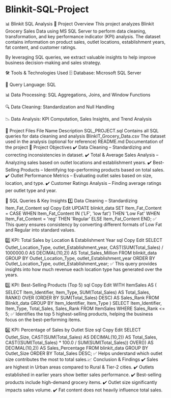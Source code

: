 # Blinkit-SQL-Project
📊 Blinkit SQL Analysis
📌 Project Overview
This project analyzes Blinkit Grocery Sales Data using MS SQL Server to perform data cleaning, transformation, and key performance indicator (KPI) analysis. The dataset contains information on product sales, outlet locations, establishment years, fat content, and customer ratings.

By leveraging SQL queries, we extract valuable insights to help improve business decision-making and sales strategy.

🛠️ Tools & Technologies Used
🗄️ Database: Microsoft SQL Server

📄 Query Language: SQL

📊 Data Processing: SQL Aggregations, Joins, and Window Functions

🔍 Data Cleaning: Standardization and Null Handling

📉 Data Analysis: KPI Computation, Sales Insights, and Trend Analysis

📂 Project Files
File Name	Description
SQL_PROJECT.sql	Contains all SQL queries for data cleaning and analysis
BlinkIT_Grocery_Data.csv	The dataset used in the analysis (optional for reference)
README.md	Documentation of the project
📜 Project Objectives
✔️ Data Cleaning – Standardizing and correcting inconsistencies in dataset.
✔️ Total & Average Sales Analysis – Analyzing sales based on outlet locations and establishment years.
✔️ Best-Selling Products – Identifying top-performing products based on total sales.
✔️ Outlet Performance Metrics – Evaluating outlet sales based on size, location, and type.
✔️ Customer Ratings Analysis – Finding average ratings per outlet type and year.

📝 SQL Queries & Key Insights
1️⃣ Data Cleaning – Standardizing Item_Fat_Content
sql
Copy
Edit
UPDATE blinkit_data
SET Item_Fat_Content = 
    CASE 
        WHEN Item_Fat_Content IN ('LF', 'low fat') THEN 'Low Fat'
        WHEN Item_Fat_Content = 'reg' THEN 'Regular'
        ELSE Item_Fat_Content
    END;
✅ This query ensures consistency by converting different formats of Low Fat and Regular into standard values.

2️⃣ KPI: Total Sales by Location & Establishment Year
sql
Copy
Edit
SELECT 
    Outlet_Location_Type,
    outlet_Establishment_year,
    CAST(SUM(Total_Sales) / 1000000.0 AS DECIMAL(10,2)) AS Total_Sales_Million
FROM blinkit_data
GROUP BY 
    Outlet_Location_Type, 
    outlet_Establishment_year
ORDER BY 
    Outlet_Location_Type,
    outlet_Establishment_year;
✅ This query provides insights into how much revenue each location type has generated over the years.

3️⃣ KPI: Best-Selling Products (Top 5)
sql
Copy
Edit
WITH ItemSales AS (
    SELECT 
        Item_Identifier, 
        Item_Type, 
        SUM(Total_Sales) AS Total_Sales,
        RANK() OVER (ORDER BY SUM(Total_Sales) DESC) AS Sales_Rank
    FROM Blinkit_data
    GROUP BY Item_Identifier, Item_Type
)
SELECT Item_Identifier, Item_Type, Total_Sales, Sales_Rank
FROM ItemSales
WHERE Sales_Rank <= 5;
✅ Identifies the top 5 highest-selling products, helping the business focus on the best-performing items.

4️⃣ KPI: Percentage of Sales by Outlet Size
sql
Copy
Edit
SELECT 
    Outlet_Size, 
    CAST(SUM(Total_Sales) AS DECIMAL(10,2)) AS Total_Sales,
    CAST((SUM(Total_Sales) * 100.0 / SUM(SUM(Total_Sales)) OVER()) AS DECIMAL(10,2)) AS Sales_Percentage
FROM blinkit_data
GROUP BY Outlet_Size
ORDER BY Total_Sales DESC;
✅ Helps understand which outlet size contributes the most to total sales.📈 Conclusion & Findings
✔️ Sales are highest in Urban areas compared to Rural & Tier-2 cities.
✔️ Outlets established in earlier years show better sales performance.
✔️ Best-selling products include high-demand grocery items.
✔️ Outlet size significantly impacts sales volume.
✔️ Fat content does not heavily influence total sales.
